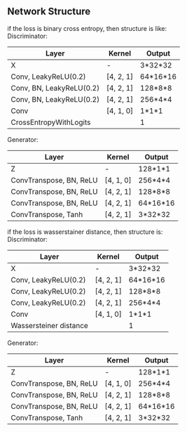 
## Network Structure
if the loss is binary cross entropy, then structure is like:  
Discriminator:  

|  			Layer 		                    |  			Kernel 		    |  			Output 		   |
|----------------------------|-------------|------------|
|  			X 		                        |  			- 		         |  			3\*32\*32 		  |
|  			Conv, LeakyReLU(0.2) 		     |  			[4, 2, 1] 		 |  			64\*16\*16 		 |
|  			Conv, BN, LeakyReLU(0.2) 		 |  			[4, 2, 1] 		 |  			128\*8\*8 		  |
|  			Conv, BN, LeakyReLU(0.2) 		 |  			[4, 2, 1] 		 |  			256\*4\*4 		  |
|  			Conv 		                     |  			[4, 1, 0] 		 |  			1\*1\*1 		    |
|  			CrossEntropyWithLogits 		   |  			  			 		        |  			1 		        |

Generator:  

|  			Layer 		                   |  			Kernel 		    |  			Output 		   |
|---------------------------|-------------|------------|
|  			Z 		                       |  			- 		         |  			128\*1\*1 		  |
|  			ConvTranspose, BN, ReLU 		 |  			[4, 1, 0] 		 |  			256\*4\*4 		  |
|  			ConvTranspose, BN, ReLU 		 |  			[4, 2, 1] 		 |  			128\*8\*8 		  |
|  			ConvTranspose, BN, ReLU 		 |  			[4, 2, 1] 		 |  			64\*16\*16 		 |
|  			ConvTranspose, Tanh 		     |  			[4, 2, 1] 		 |  			3\*32\*32 		  |
  
if the loss is wasserstainer distance, then structure is:  
Discriminator:  

|  			Layer 		                    |  			Kernel 		    |  			Output 		   |
|----------------------------|-------------|------------|
|  			X 		                        |  			- 		         |  			3\*32\*32 		  |
|  			Conv, LeakyReLU(0.2) 		     |  			[4, 2, 1] 		 |  			64\*16\*16 		 |
|  			Conv, LeakyReLU(0.2) 		 |  			[4, 2, 1] 		 |  			128\*8\*8 		  |
|  			Conv, LeakyReLU(0.2) 		 |  			[4, 2, 1] 		 |  			256\*4\*4 		  |
|  			Conv 		                     |  			[4, 1, 0] 		 |  			1\*1\*1 		    |
|  			Wassersteiner distance 		   |  			  			 		        |  			1 		        |

Generator:  

|  			Layer 		                   |  			Kernel 		    |  			Output 		   |
|---------------------------|-------------|------------|
|  			Z 		                       |  			- 		         |  			128\*1\*1 		  |
|  			ConvTranspose, BN, ReLU 		 |  			[4, 1, 0] 		 |  			256\*4\*4 		  |
|  			ConvTranspose, BN, ReLU 		 |  			[4, 2, 1] 		 |  			128\*8\*8 		  |
|  			ConvTranspose, BN, ReLU 		 |  			[4, 2, 1] 		 |  			64\*16\*16 		 |
|  			ConvTranspose, Tanh 		     |  			[4, 2, 1] 		 |  			3\*32\*32 		  |
  
